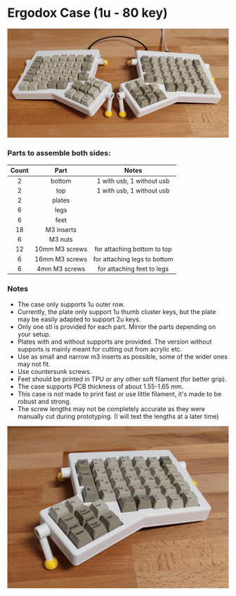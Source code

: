 # Ergodox Case (1u - 80 key)

![both](./rev1/images/both.jpg)

### Parts to assemble both sides:

| Count | Part             | Notes                        |
|:-----:|:----------------:|:----------------------------:|
| 2     | bottom           | 1 with usb, 1 without usb    |
| 2     | top              | 1 with usb, 1 without usb    |
| 2     | plates           |                              |
| 6     | legs             |                              |
| 6     | feet             |                              |
| 18    | M3 inserts       |                              |
| 6     | M3 nuts          |                              |
| 12    | 10mm M3 screws   | for attaching bottom to top  |
| 6     | 16mm M3 screws   | for attaching legs to bottom |
| 6     | 4mm M3 screws    | for attaching feet to legs   |

### Notes

* The case only supports 1u outer row. 
* Currently, the plate only support 1u thumb cluster keys, but the plate may be easily adapted to support 2u keys.
* Only one stl is provided for each part. Mirror the parts depending on your setup.
* Plates with and without supports are provided. The version without supports is mainly meant for cutting out from acrylic etc.
* Use as small and narrow m3 inserts as possible, some of the wider ones may not fit.
* Use countersunk screws.
* Feet should be printed in TPU or any other soft filament (for better grip).
* The case supports PCB thickness of about 1.55-1.65 mm.
* This case is not made to print fast or use little filament, it's made to be robust and strong.
* The screw lengths may not be completely accurate as they were manually cut during prototyping. (I will test the lengths at a later time)

![single](./rev1/images/single.jpg)

